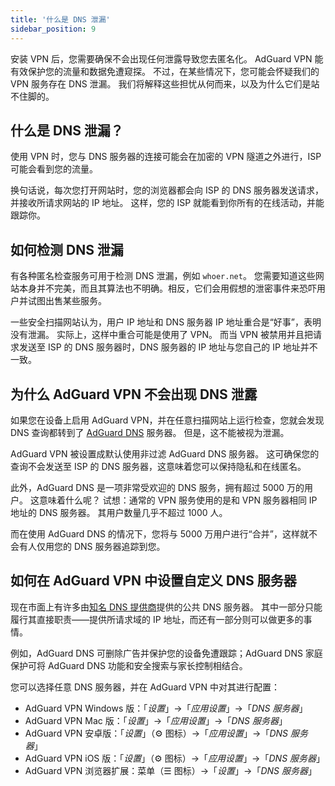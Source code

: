```yaml
---
title: '什么是 DNS 泄漏'
sidebar_position: 9
---
```


安装 VPN 后，您需要确保不会出现任何泄露导致您去匿名化。 AdGuard VPN 能有效保护您的流量和数据免遭窥探。 不过，在某些情况下，您可能会怀疑我们的 VPN 服务存在 DNS 泄漏。 我们将解释这些担忧从何而来，以及为什么它们是站不住脚的。

## 什么是 DNS 泄漏？

使用 VPN 时，您与 DNS 服务器的连接可能会在加密的 VPN 隧道之外进行，ISP 可能会看到您的流量。

换句话说，每次您打开网站时，您的浏览器都会向 ISP 的 DNS 服务器发送请求，并接收所请求网站的 IP 地址。 这样，您的 ISP 就能看到你所有的在线活动，并能跟踪你。

## 如何检测 DNS 泄漏

有各种匿名检查服务可用于检测 DNS 泄漏，例如 `whoer.net`。 您需要知道这些网站本身并不完美，而且其算法也不明确。相反，它们会用假想的泄密事件来恐吓用户并试图出售某些服务。

一些安全扫描网站认为，用户 IP 地址和 DNS 服务器 IP 地址重合是“好事”，表明没有泄漏。 实际上，这样中重合可能是使用了 VPN。 而当 VPN 被禁用并且把请求发送至 ISP 的 DNS 服务器时，DNS 服务器的 IP 地址与您自己的 IP 地址并不一致。

## 为什么 AdGuard VPN 不会出现 DNS 泄露

如果您在设备上启用 AdGuard VPN，并在任意扫描网站上运行检查，您就会发现 DNS 查询都转到了 [AdGuard DNS](https://adguard-dns.io) 服务器。 但是，这不能被视为泄漏。

AdGuard VPN 被设置成默认使用非过滤 AdGuard DNS 服务器。 这可确保您的查询不会发送至 ISP 的 DNS 服务器，这意味着您可以保持隐私和在线匿名。

此外，AdGuard DNS 是一项非常受欢迎的 DNS 服务，拥有超过 5000 万的用户。 这意味着什么呢？ 试想：通常的 VPN 服务使用的是和 VPN 服务器相同 IP 地址的 DNS 服务器。 其用户数量几乎不超过 1000 人。

而在使用 AdGuard DNS 的情况下，您将与 5000 万用户进行“合并”，这样就不会有人仅用您的 DNS 服务器追踪到您。

## 如何在 AdGuard VPN 中设置自定义 DNS 服务器

现在市面上有许多由[知名 DNS 提供商](https://adguard-dns.io/kb/general/dns-providers)提供的公共 DNS 服务器。 其中一部分只能履行其直接职责——提供所请求域的 IP 地址，而还有一部分则可以做更多的事情。

例如，AdGuard DNS 可删除广告并保护您的设备免遭跟踪；AdGuard DNS 家庭保护可将 AdGuard DNS 功能和安全搜索与家长控制相结合。

您可以选择任意 DNS 服务器，并在 AdGuard VPN 中对其进行配置：

- AdGuard VPN Windows 版：「*设置*」→「*应用设置*」→「*DNS 服务器*」
- AdGuard VPN Mac 版：「*设置*」→「*应用设置*」→「*DNS 服务器*」
- AdGuard VPN 安卓版：「*设置*」（⚙ 图标）→「*应用设置*」→「*DNS 服务器*」
- AdGuard VPN iOS 版：「*设置*」（⚙ 图标）→「*应用设置*」→「*DNS 服务器*」
- AdGuard VPN 浏览器扩展：菜单（☰ 图标）→「*设置*」→「*DNS 服务器*」

